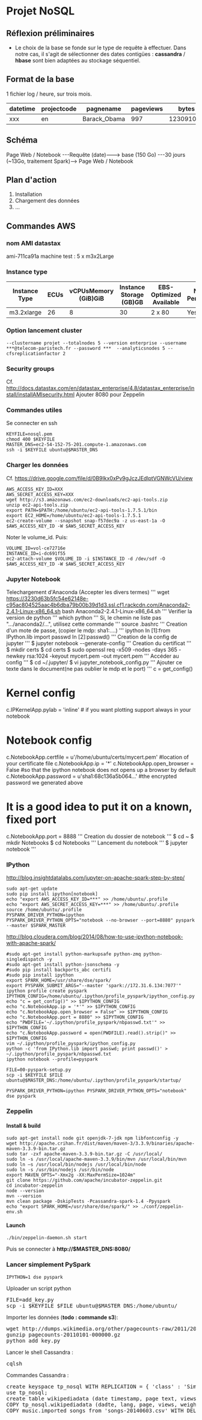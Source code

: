 # Projet NoSQL
## Réflexion préliminaires
- Le choix de la base se fonde sur le type de requête à effectuer. 
Dans notre cas, il s'agit de sélectionner des dates contigües :
 **cassandra** / **hbase** sont bien adaptées au stockage séquentiel.

## Format de la base
1 fichier log / heure, sur trois mois.

|datetime | projectcode | pagnename | pageviews | bytes |
|---|---|---|---|---|
|xxx      | en          | Barack_Obama | 997 | 123091092|

## Schéma

Page Web / Notebook ---Requête (date)---> base (150 Go) ---30 jours (~13Go, traitement Spark)--> Page Web / Notebook
                      
## Plan d'action
1. Installation 
2. Chargement des données
3. ...

## Commandes AWS
### nom AMI datastax
ami-711ca91a
machine test :  5 x m3x2Large
### Instance type
|Instance Type | ECUs | vCPUsMemory (GiB)GiB | Instance Storage (GB)GB | EBS-Optimized Available | Network Performance |
| --- | --- | --- | --- | --- | --- |
| m3.2xlarge | 26 | 8 | 30 | 2 x 80 | Yes | High |

### Option lancement cluster
```
--clustername projet --totalnodes 5 --version enterprise --username ***@telecom-paristech.fr --password ***  --analyticsnodes 5 --cfsreplicationfactor 2
```

### Security groups
Cf. http://docs.datastax.com/en/datastax_enterprise/4.8/datastax_enterprise/install/installAMIsecurity.html
Ajouter 8080 pour Zeppelin


### Commandes utiles
Se connecter en ssh
```
KEYFILE=nosql.pem
chmod 400 $KEYFILE
MASTER_DNS=ec2-54-152-75-201.compute-1.amazonaws.com
ssh -i $KEYFILE ubuntu@$MASTER_DNS
```

### Charger les données
Cf. https://drive.google.com/file/d/0B9Ikx0xPv9gJczJEdlptVGNWcVU/view
```
AWS_ACCESS_KEY_ID=XXX
AWS_SECRET_ACCESS_KEY=XXX
wget http://s3.amazonaws.com/ec2-downloads/ec2-api-tools.zip
unzip ec2-api-tools.zip
export PATH=$PATH:/home/ubuntu/ec2-api-tools-1.7.5.1/bin
export EC2_HOME=/home/ubuntu/ec2-api-tools-1.7.5.1
ec2-create-volume --snapshot snap-f57dec9a -z us-east-1a -O $AWS_ACCESS_KEY_ID -W $AWS_SECRET_ACCESS_KEY
```

Noter le volume_id. Puis:
```
VOLUME_ID=vol-ce72716e 
INSTANCE_ID=i-dc691f55
ec2-attach-volume $VOLUME_ID -i $INSTANCE_ID -d /dev/sdf -O $AWS_ACCESS_KEY_ID -W $AWS_SECRET_ACCESS_KEY
```

### Jupyter Notebook
Telechargement d'Anaconda (Accepter les divers termes)
'''
wget https://3230d63b5fc54e62148e-c95ac804525aac4b6dba79b00b39d1d3.ssl.cf1.rackcdn.com/Anaconda2-2.4.1-Linux-x86_64.sh
bash Anaconda2-2.4.1-Linux-x86_64.sh
'''
Verifier la version de python
'''
which python
'''
Si, le chemin ne liste pas ".../anaconda2/...", utilisez cette commande
'''
source .bashrc
'''
Creation d'un mote de passe, (copier le mdp: sha1:....)
'''
ipython
In [1]:from IPython.lib import passwd
In [2]:passwd()
'''
Creation de la config de jupyter
'''
$ jupyter notebook --generate-config
'''
Creation du certificat
'''
$ mkdir certs
$ cd certs
$ sudo openssl req -x509 -nodes -days 365 -newkey rsa:1024 -keyout mycert.pem -out mycert.pem
'''
Accéder au config
'''
$ cd ~/.jupyter/
$ vi jupyter_notebook_config.py
'''
Ajouter ce texte dans le document(ne pas oublier le mdp et le port)
'''
c = get_config()

# Kernel config
c.IPKernelApp.pylab = 'inline'  # if you want plotting support always in your notebook

# Notebook config
c.NotebookApp.certfile = u'/home/ubuntu/certs/mycert.pem' #location of your certificate file
c.NotebookApp.ip = '*'
c.NotebookApp.open_browser = False  #so that the ipython notebook does not opens up a browser by default
c.NotebookApp.password = u'sha1:68c136a5b064...'  #the encrypted password we generated above
# It is a good idea to put it on a known, fixed port
c.NotebookApp.port = 8888
'''
Creation du dossier de notebook
'''
$ cd ~
$ mkdir Notebooks
$ cd Notebooks
'''
Lancement du notebook
'''
$ jupyter notebook
'''

### IPython
http://blog.insightdatalabs.com/jupyter-on-apache-spark-step-by-step/
```
sudo apt-get update
sudo pip install ipython[notebook]
echo "export AWS_ACCESS_KEY_ID=***" >> /home/ubuntu/.profile
echo "export AWS_SECRET_ACCESS_KEY=***" >> /home/ubuntu/.profile
source /home/ubuntu/.profile
PYSPARK_DRIVER_PYTHON=ipython 
PYSPARK_DRIVER_PYTHON_OPTS="notebook --no-browser --port=8880" pyspark --master $SPARK_MASTER
```


http://blog.cloudera.com/blog/2014/08/how-to-use-ipython-notebook-with-apache-spark/
```
#sudo apt-get install python-markupsafe python-zmq python-singledispatch -y
#sudo apt-get install python-jsonschema -y
#sudo pip install backports_abc certifi
#sudo pip install ipython
export SPARK_HOME=/usr/share/dse/spark/
export PYSPARK_SUBMIT_ARGS="--master 'spark://172.31.6.134:7077'" 
ipython profile create pyspark
IPYTHON_CONFIG=/home/ubuntu/.ipython/profile_pyspark/ipython_config.py
echo "c = get_config()" >> $IPYTHON_CONFIG
echo "c.NotebookApp.ip = '*'" >> $IPYTHON_CONFIG
echo "c.NotebookApp.open_browser = False" >> $IPYTHON_CONFIG
echo "c.NotebookApp.port = 8880" >> $IPYTHON_CONFIG
echo "PWDFILE='~/.ipython/profile_pyspark/nbpasswd.txt'" >> $IPYTHON_CONFIG
echo "c.NotebookApp.password = open(PWDFILE).read().strip()" >> $IPYTHON_CONFIG
vim ~/.ipython/profile_pyspark/ipython_config.py
python -c 'from IPython.lib import passwd; print passwd()' > ~/.ipython/profile_pyspark/nbpasswd.txt
ipython notebook --profile=pyspark
```

```
FILE=00-pyspark-setup.py
scp -i $KEYFILE $FILE ubuntu@$MASTER_DNS:/home/ubuntu/.ipython/profile_pyspark/startup/
```

```
PYSPARK_DRIVER_PYTHON=ipython PYSPARK_DRIVER_PYTHON_OPTS="notebook" dse pyspark
```

### Zeppelin

#### Install & build
```
sudo apt-get install node git openjdk-7-jdk npm libfontconfig -y
wget http://apache.crihan.fr/dist/maven/maven-3/3.3.9/binaries/apache-maven-3.3.9-bin.tar.gz
sudo tar -zxf apache-maven-3.3.9-bin.tar.gz -C /usr/local/
sudo ln -s /usr/local/apache-maven-3.3.9/bin/mvn /usr/local/bin/mvn
sudo ln –s /usr/local/bin/nodejs /usr/local/bin/node
sudo ln -s /usr/bin/nodejs /usr/bin/node
export MAVEN_OPTS="-Xmx2g -XX:MaxPermSize=1024m"
git clone https://github.com/apache/incubator-zeppelin.git
cd incubator-zeppelin
node --version
mvn --version
mvn clean package -DskipTests -Pcassandra-spark-1.4 -Ppyspark 
echo "export SPARK_HOME=/usr/share/dse/spark/" >> ./conf/zeppelin-env.sh
```

#### Launch
```
./bin/zeppelin-daemon.sh start
```

Puis se connecter à **http://$MASTER_DNS:8080/**

### Lancer simplement PySpark
```
IPYTHON=1 dse pyspark
```

Uploader un script python
<pre>
FILE=add_key.py
scp -i $KEYFILE $FILE ubuntu@$MASTER_DNS:/home/ubuntu/
</pre>


Importer les données (**todo : commande  s3**):
<pre>
wget http://dumps.wikimedia.org/other/pagecounts-raw/2011/2011-01/pagecounts-20110101-000000.gz
gunzip pagecounts-20110101-000000.gz
python add_key.py
</pre>


Lancer le shell Cassandra :
<pre>
cqlsh
</pre>


Commandes Cassandra :
<pre>
create keyspace tp_nosql WITH REPLICATION = { 'class' : 'SimpleStrategy', 'replication_factor' : 2 };
use tp_nosql;
create table wikipediadata (date timestamp, page text, views bigint, weights bigint, lang text, PRIMARY KEY (date,page)) ;
COPY tp_nosql.wikipediadata (dadte, lang, page, views, weights) FROM pagecounts-20110101-000000 WITH DELIMITER = ' ';
COPY music.imported_songs from 'songs-20140603.csv' WITH DELIMITER = ' ';
</pre>


                                                     
